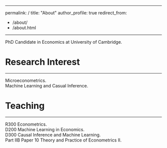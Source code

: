 ---
permalink: /
title: "About"
author_profile: true
redirect_from: 
  - /about/
  - /about.html
<hr>
PhD Candidate in Economics at University of Cambridge.

Research Interest
======
<hr>
<p>Microeconometrics.  <br>Machine Learning and Casual Inference. </p>

Teaching
======
<hr>
<p>R300 Econometrics.  <br>D200 Machine Learning in Economics. 
<br>D300 Causal Inference and Machine Learning. 
<br>Part IIB Paper 10 Theory and Practice of Econometrics II.</p>